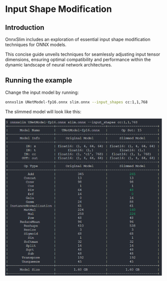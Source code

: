 # Input Shape Modification

## Introduction
OnnxSlim includes an exploration of essential input shape modification techniques for ONNX models.

This concise guide unveils techniques for seamlessly adjusting input tensor dimensions, ensuring optimal compatibility and performance within the dynamic landscape of neural network architectures.

## Running the example
Change the input model by running:

```bash
onnxslim UNetModel-fp16.onnx slim.onnx --input_shapes cc:1,1,768
```

The slimmed model will look like this:

![../../image/input_shape_modification.jpg](../../images/input_shape_modification.jpg)